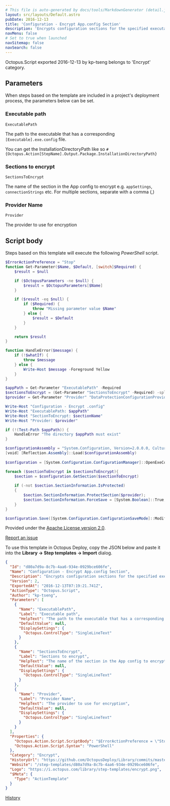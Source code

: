 ```yaml
---
# This file is auto-generated by docs/tools/MarkdownGenerator (detail.js)
layout: src/layouts/Default.astro
pubDate: 2016-12-13
title: 'Configuration - Encrypt App.config Section'
description: 'Encrypts configuration sections for the specified executable.'
navMenu: false
# Set to true when launched
navSitemap: false
navSearch: false
---
```


Octopus.Script exported 2016-12-13 by kp-tseng belongs to 'Encrypt' category.

## Parameters

When steps based on the template are included in a project's deployment process, the parameters below can be set.


<div class="param">

### Executable path

`ExecutablePath`

The path to the executable that has a corresponding `[Executable].exe.config` file. 

You can get the InstallationDirectoryPath like so `#{Octopus.Action[StepName].Output.Package.InstallationDirectoryPath}`

</div>
        
<div class="param">

### Sections to encrypt

`SectionsToEncrypt`

The name of the section in the App config to encrypt e.g. `appSettings`, `connectionStrings` etc. For multiple sections, separate with a comma (,)

</div>
        
<div class="param">

### Provider Name

`Provider`

The provider to use for encryption

</div>
        

## Script body

Steps based on this template will execute the following *PowerShell* script.

```powershell
$ErrorActionPreference = "Stop" 
function Get-Parameter($Name, $Default, [switch]$Required) {
    $result = $null

    if ($OctopusParameters -ne $null) {
        $result = $OctopusParameters[$Name]
    }

    if ($result -eq $null) {
        if ($Required) {
            throw "Missing parameter value $Name"
        } else {
            $result = $Default
        }
    }

    return $result
}

function HandleError($message) {
	if (!$whatIf) {
		throw $message
	} else {
		Write-Host $message -Foreground Yellow
	}
}

$appPath = Get-Parameter "ExecutablePath" -Required
$sectionsToEncrypt = (Get-Parameter "SectionsToEncrypt" -Required) -split ',' | where {$_} | %{$_.Trim()}
$provider = Get-Parameter "Provider" "DataProtectionConfigurationProvider"

Write-Host "Configuration - Encrypt .config"
Write-Host "ExecutablePath: $appPath"
Write-Host "SectionToEncrypt: $sectionName"
Write-Host "Provider: $provider"

if (!(Test-Path $appPath)) {
    HandleError "The directory $appPath must exist"
}

$configurationAssembly = "System.Configuration, Version=2.0.0.0, Culture=Neutral, PublicKeyToken=b03f5f7f11d50a3a"
[void] [Reflection.Assembly]::Load($configurationAssembly)
 
$configuration = [System.Configuration.ConfigurationManager]::OpenExeConfiguration($appPath)

foreach ($sectionToEncrypt in $sectionsToEncrypt){
	$section = $configuration.GetSection($sectionToEncrypt)
 
    if (-not $section.SectionInformation.IsProtected)
    {
        $section.SectionInformation.ProtectSection($provider);
        $section.SectionInformation.ForceSave = [System.Boolean]::True;
    }
}

$configuration.Save([System.Configuration.ConfigurationSaveMode]::Modified);
```

Provided under the [Apache License version 2.0](https://github.com/OctopusDeploy/Library/blob/master/LICENSE.txt).

[Report an issue](https://github.com/OctopusDeploy/Library/issues/new?assignees=&labels=&projects=&template=bug-report.yml&title=Issue%20with%20Configuration%20-%20Encrypt%20App.config%20Section&step-template=Configuration%20-%20Encrypt%20App.config%20Section)

<div class="get-json">

To use this template in Octopus Deploy, copy the JSON below and paste it into the **Library → Step templates → Import** dialog.

```json
{
  "Id": "d80a7d9a-8c7b-4aa6-934e-0929bce606fe",
  "Name": "Configuration - Encrypt App.config Section",
  "Description": "Encrypts configuration sections for the specified executable.",
  "Version": 2,
  "ExportedAt": "2016-12-13T07:19:21.741Z",
  "ActionType": "Octopus.Script",
  "Author": "kp-tseng",
  "Parameters": [
    {
      "Name": "ExecutablePath",
      "Label": "Executable path",
      "HelpText": "The path to the executable that has a corresponding `[Executable].exe.config` file. \n\nYou can get the InstallationDirectoryPath like so `#{Octopus.Action[StepName].Output.Package.InstallationDirectoryPath}`",
      "DefaultValue": null,
      "DisplaySettings": {
        "Octopus.ControlType": "SingleLineText"
      }
    },
    {
      "Name": "SectionsToEncrypt",
      "Label": "Sections to encrypt",
      "HelpText": "The name of the section in the App config to encrypt e.g. `appSettings`, `connectionStrings` etc. For multiple sections, separate with a comma (,)",
      "DefaultValue": null,
      "DisplaySettings": {
        "Octopus.ControlType": "SingleLineText"
      }
    },
    {
      "Name": "Provider",
      "Label": "Provider Name",
      "HelpText": "The provider to use for encryption",
      "DefaultValue": null,
      "DisplaySettings": {
        "Octopus.ControlType": "SingleLineText"
      }
    }
  ],
  "Properties": {
    "Octopus.Action.Script.ScriptBody": "$ErrorActionPreference = \"Stop\" \nfunction Get-Parameter($Name, $Default, [switch]$Required) {\n    $result = $null\n\n    if ($OctopusParameters -ne $null) {\n        $result = $OctopusParameters[$Name]\n    }\n\n    if ($result -eq $null) {\n        if ($Required) {\n            throw \"Missing parameter value $Name\"\n        } else {\n            $result = $Default\n        }\n    }\n\n    return $result\n}\n\nfunction HandleError($message) {\n\tif (!$whatIf) {\n\t\tthrow $message\n\t} else {\n\t\tWrite-Host $message -Foreground Yellow\n\t}\n}\n\n$appPath = Get-Parameter \"ExecutablePath\" -Required\n$sectionsToEncrypt = (Get-Parameter \"SectionsToEncrypt\" -Required) -split ',' | where {$_} | %{$_.Trim()}\n$provider = Get-Parameter \"Provider\" \"DataProtectionConfigurationProvider\"\n\nWrite-Host \"Configuration - Encrypt .config\"\nWrite-Host \"ExecutablePath: $appPath\"\nWrite-Host \"SectionToEncrypt: $sectionName\"\nWrite-Host \"Provider: $provider\"\n\nif (!(Test-Path $appPath)) {\n    HandleError \"The directory $appPath must exist\"\n}\n\n$configurationAssembly = \"System.Configuration, Version=2.0.0.0, Culture=Neutral, PublicKeyToken=b03f5f7f11d50a3a\"\n[void] [Reflection.Assembly]::Load($configurationAssembly)\n \n$configuration = [System.Configuration.ConfigurationManager]::OpenExeConfiguration($appPath)\n\nforeach ($sectionToEncrypt in $sectionsToEncrypt){\n\t$section = $configuration.GetSection($sectionToEncrypt)\n \n    if (-not $section.SectionInformation.IsProtected)\n    {\n        $section.SectionInformation.ProtectSection($provider);\n        $section.SectionInformation.ForceSave = [System.Boolean]::True;\n    }\n}\n\n$configuration.Save([System.Configuration.ConfigurationSaveMode]::Modified);",
    "Octopus.Action.Script.Syntax": "PowerShell"
  },
  "Category": "Encrypt",
  "HistoryUrl": "https://github.com/OctopusDeploy/Library/commits/master/step-templates//opt/buildagent/work/75443764cd38076d/step-templates/configuration-encrypt-app-config-section.json",
  "Website": "/step-templates/d80a7d9a-8c7b-4aa6-934e-0929bce606fe",
  "Logo": "https://i.octopus.com/library/step-templates/encrypt.png",
  "$Meta": {
    "Type": "ActionTemplate"
  }
}
```

[History](https://github.com/OctopusDeploy/Library/commits/master/step-templates/https://github.com/OctopusDeploy/Library/commits/master/step-templates//opt/buildagent/work/75443764cd38076d/step-templates/configuration-encrypt-app-config-section.json)

</div>
